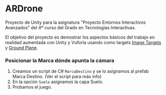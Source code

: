 # ARDrone

Proyecto de Unity para la asignatura "Proyecto Entornos Interactivos Avanzados" del 4º curso del Grado en Tecnologías Interactivas.

El objetivo del proyecto es demostrar los aspectos básicos del trabajo en realidad aumentada con Unity y Vuforia usando como targets [Image Targets](https://developer.vuforia.com/library/objects/image-targets) y [Ground Plane](https://developer.vuforia.com/library/environments/ground-plane).


### Posicionar la Marca dónde apunta la cámara

1. Creamos un script de C# `MarcaDestino` y se lo asignamos al prefab Marca Destino. (Ver el script para más info)
2. En la opción `Suelo` asignamos la capa Suelo.
3. Probamos el juego.